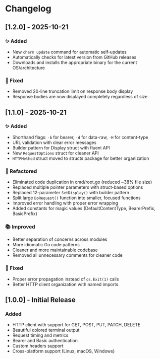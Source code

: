 # Changelog

## [1.2.0] - 2025-10-21

### ✨ Added
- New `charm update` command for automatic self-updates
- Automatically checks for latest version from GitHub releases
- Downloads and installs the appropriate binary for the current OS/architecture

### 🐛 Fixed
- Removed 20-line truncation limit on response body display
- Response bodies are now displayed completely regardless of size

## [1.1.0] - 2025-10-21

### ✨ Added
- Shorthand flags: `-b` for bearer, `-d` for data-raw, `-H` for content-type
- URL validation with clear error messages
- Builder pattern for Display struct with fluent API
- New `RequestOptions` struct for cleaner API
- `HTTPMethod` struct moved to structs package for better organization

### 🔨 Refactored
- Eliminated code duplication in cmd/root.go (reduced ~38% file size)
- Replaced multiple pointer parameters with struct-based options
- Replaced 12-parameter `SetDisplay()` with builder pattern
- Split large `DoRequest()` function into smaller, focused functions
- Improved error handling with proper error wrapping
- Added constants for magic values (DefaultContentType, BearerPrefix, BasicPrefix)

### 📚 Improved
- Better separation of concerns across modules
- More idiomatic Go code patterns
- Cleaner and more maintainable codebase
- Removed all unnecessary comments for cleaner code

### 🐛 Fixed
- Proper error propagation instead of `os.Exit(1)` calls
- Better HTTP client organization with named imports

## [1.0.0] - Initial Release

### Added
- HTTP client with support for GET, POST, PUT, PATCH, DELETE
- Beautiful colored terminal output
- Request timing and metrics
- Bearer and Basic authentication
- Custom headers support
- Cross-platform support (Linux, macOS, Windows)

